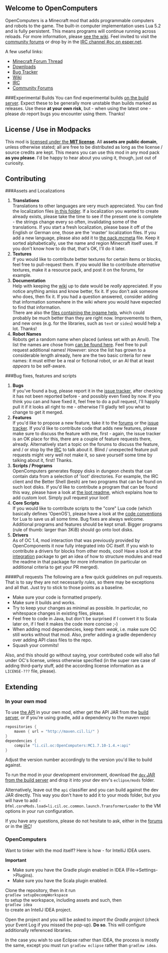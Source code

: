 ## Welcome to OpenComputers
OpenComputers is a Minecraft mod that adds programmable computers and robots to the game. The built-in computer implementation uses Lua 5.2 and is fully persistent. This means programs will continue running across reloads. For more information, please [see the wiki][wiki]. Feel invited to visit the [community forums][forums] or drop by in the [IRC channel #oc on esper.net][irc].

A few useful links:
* [Minecraft Forum Thread][mcf]
* [Downloads][releases]
* [Bug Tracker][issues]
* [Wiki][wiki]
* [IRC][irc]
* [Community Forums][forums]

###Experimental Builds
You can find experimental builds [on the build server][jenkins]. Expect these to be generally more unstable than builds marked as releases. Use these **at your own risk**, but - when using the latest one - please *do* report bugs you encounter using them. Thanks!

## License / Use in Modpacks
This mod is [licensed under the **MIT license**](https://github.com/MightyPirates/OpenComputers/blob/master-MC1.7.10/LICENSE). All **assets are public domain**, unless otherwise stated; all are free to be distributed as long as the license / source credits are kept. This means you can use this mod in any mod pack **as you please**. I'd be happy to hear about you using it, though, just out of curiosity.

## Contributing
###Assets and Localizations
1. **Translations**  
   Translations to other languages are very much appreciated. You can find the localization files [in this folder][localizations]. If a localization you wanted to create already exists, please take the time to see if the present one is complete - the strings change every so often, invalidating some of the translations. If you start a fresh localization, please base it off of the English or German one, those are the 'master' localization files. If you add a new language, please also add it to [the pack.mcmeta][pack.mcmeta] file. Keep it sorted alphabetically, use the name and region Minecraft itself uses. If you don't know how to do that, that's OK, I'll do it later.
2. **Textures**  
   If you would like to contribute better textures for certain items or blocks, feel free to pull-request them. If you would like to contribute *alternative* textures, make it a resource pack, and post it on the forums, for example.
3. **Documentation**  
   Help with keeping the [wiki][] up to date would be *really* appreciated. If you notice anything amiss and know better, fix it. If you don't ask someone who does, then fix it. If you had a question answered, consider adding that information somewhere in the wiki where you would have expected to find that information.  
   There are also the [files containing the ingame help][manpages], which could probably be much better than they are right now. Improvements to them, and new ones (e.g. for the libraries, such as `text` or `sides`) would help a lot. Thanks!
4. **Robot Names**  
   Robots get a random name when placed (unless set with an Anvil). The list the names are chose from [can be found here][robot names]. Feel free to pull request additional names! *However*: since the list has grown to a considerable length already, here are the two basic criteria for new names: it must either be a real or fictional robot, or an AI that at least *appears* to be self-aware.

###Bug fixes, features and scripts
1. **Bugs**  
   If you've found a bug, please report it in the [issue tracker][issues], after checking it has not been reported before - and possibly even fixed by now. If you think you can and have fixed it, feel free to do a pull request, I'll happily pull it if it looks all right to me - otherwise I'll gladly tell you what to change to get it merged.
2. **Features**  
   If you'd like to propose a new feature, take it to the [forums][] or the [issue tracker][issues]. If you'd like to contribute code that adds new features, please make sure to discuss the feature with me, first - again, the issue tracker is an OK place for this, there are a couple of feature requests there, already. Alternatively start a topic on the forums to discuss the feature, and / or stop by the [IRC][irc] to talk about it. Blind / unexpected feature pull requests might very well not make it, so save yourself some time by talking about it, first! Thanks.
3. **Scripts / Programs**  
   OpenComputers generates floppy disks in dungeon chests that can contain data from a selection of 'loot' directories. For example, the IRC client and the Better Shell (besh) are two programs that can be found on such loot disks. If you'd like to contribute a program that can be found this way, please have a look at [the loot readme][loot], which explains how to add custom loot. Simply pull request your loot!
4. **Core Scripts**  
   If you would like to contribute scripts to the "core" Lua code (which basically defines 'OpenOS'), please have a look at the [code conventions][] for Lua to save us all some time. Bug fixes are always welcome. Additional programs and features should be kept small. Bigger programs (rule of thumb: larger than 3KiB) should go onto loot disks.
5. **Drivers**  
   As of OC 1.4, mod interaction that was previously provided by OpenComponents it now fully integrated into OC itself. If you wish to contribute a drivers for blocks from other mods, cool! Have a look at the [integration][] package to get an idea of how to structure modules and read the readme in that package for more information (in particular on additional criteria to get your PR merged).

####Pull requests
The following are a few quick guidelines on pull requests. That is to say they are not necessarily *rules*, so there may be exceptions and all that. Just try to stick to those points as a baseline.
- Make sure your code is formatted properly.
- Make sure it builds and works.
- Try to keep your changes as minimal as possible. In particular, no whitespace changes in existing files, please.
- Feel free to code in Java, but don't be surprised if I convert it to Scala later on, if I feel it makes the code more concise ;-)
- When adding mod dependencies, keep them *weak*, i.e. make sure OC still works without that mod. Also, prefer adding a gradle dependency over adding API class files to the repo.
- Squash your commits!

Also, and this should go without saying, your contributed code will also fall under OC's license, unless otherwise specified (in the super rare case of adding third-party stuff, add the according license information as a `LICENSE-???` file, please).

## Extending
### In your own mod
To use [the API][api] in your own mod, either get the API JAR from the [build server][jenkins], or if you're using gradle, add a dependency to the maven repo:
```groovy
repositories {
    maven { url = "http://maven.cil.li/" }
}
dependencies {
    compile "li.cil.oc:OpenComputers:MC1.7.10-1.4.+:api"
}
```
Adjust the version number accordingly to the version you'd like to build against.

To run the mod in your development environment, download the [`dev` JAR from the build server][dev-jar] and drop it into your dev env's `eclipse/mods` folder.

Alternatively, leave out the `api` classifier and you can build against the dev JAR directly. This way you don't have to add it to your mods folder, but you will have to add `-Dfml.coreMods.load=li.cil.oc.common.launch.TransformerLoader` to the VM options in your run configuration.

If you have any questions, please do not hesitate to ask, either in the [forums][] or in the [IRC][irc]!

### OpenComputers
Want to tinker with the mod itself? Here is how - for IntelliJ IDEA users.

**Important**
- Make sure you have the Gradle plugin enabled in IDEA (File->Settings->Plugins).
- Make sure you have the Scala plugin enabled.

Clone the repository, then in it run  
`gradlew setupDecompWorkspace`  
to setup the workspace, including assets and such, then  
`gradlew idea`  
to create an IntellJ IDEA project.

Open the project and you will be asked to *import the Gradle project* (check your Event Log if you missed the pop-up). **Do so**. This will configure additionally referenced libraries.

In the case you wish to use Eclipse rather than IDEA, the process is mostly the same, except you must run `gradlew eclipse` rather than `gradlew idea`.



[api]: https://github.com/MightyPirates/OpenComputers/tree/master-MC1.7.10/src/main/java/li/cil/oc/api
[code conventions]: https://github.com/MightyPirates/OpenComputers/wiki/CodeConventions
[dev-jar]: http://oc.cil.li/index.php?/page/latest.php?repo=OpenComputers-dev-MC1.7.10&type=dev
[forums]: http://oc.cil.li/
[irc]: http://webchat.esper.net/?channels=#oc
[issues]: https://github.com/MightyPirates/OpenComputers/issues?state=open
[jenkins]: http://ci.cil.li/
[localizations]: https://github.com/MightyPirates/OpenComputers/tree/master-MC1.7.10/src/main/resources/assets/opencomputers/lang
[loot]: https://github.com/MightyPirates/OpenComputers/tree/master-MC1.7.10/src/main/resources/assets/opencomputers/loot
[manpages]: https://github.com/MightyPirates/OpenComputers/tree/master-MC1.7.10/src/main/resources/assets/opencomputers/lua/rom/usr/man
[mcf]: http://www.minecraftforum.net/topic/2201440-opencomputers-v122/
[pack.mcmeta]: https://github.com/MightyPirates/OpenComputers/blob/master-MC1.7.10/src/main/resources/pack.mcmeta
[releases]: https://github.com/MightyPirates/OpenComputers/releases
[robot names]: https://github.com/MightyPirates/OpenComputers/blob/master-MC1.7.10/src/main/resources/assets/opencomputers/robot.names
[wiki]: http://ocdoc.cil.li/
[integration]: https://github.com/MightyPirates/OpenComputers/tree/master-MC1.7.10/src/main/scala/li/cil/oc/integration
